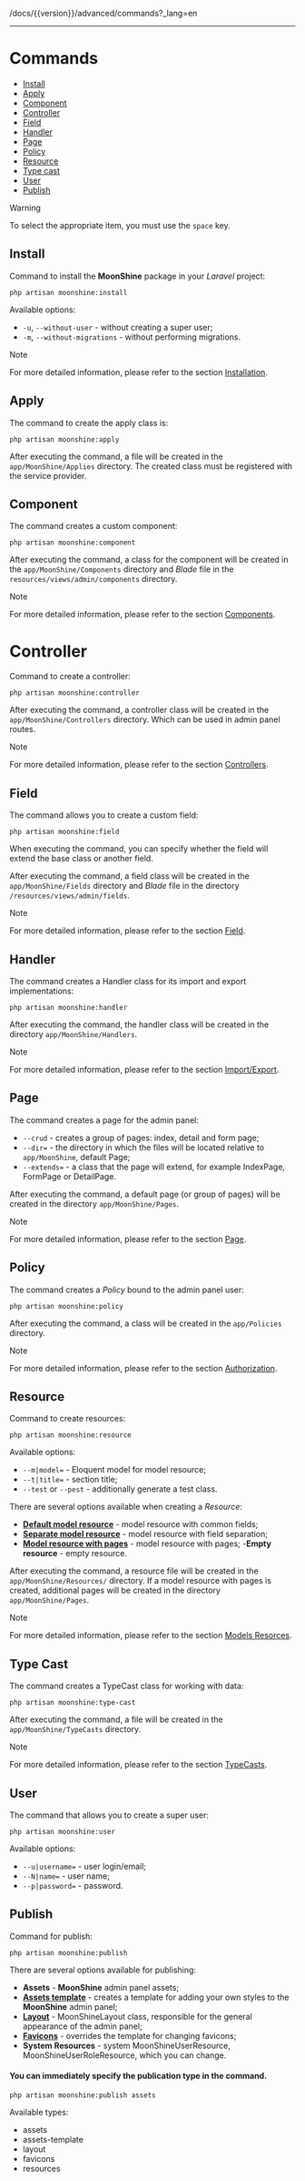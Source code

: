 /docs/{{version}}/advanced/commands?_lang=en

------

# Commands

- [Install](#install)
- [Apply](#apply)
- [Component](#component)
- [Controller](#controller)
- [Field](#field)
- [Handler](#handler)
- [Page](#page)
- [Policy](#policy)
- [Resource](#resource)
- [Type cast](#type_cast)
- [User](#user)
- [Publish](#publish)

> [!WARNING]
> To select the appropriate item, you must use the `space` key.

<a name="install"></a>
## Install

Command to install the **MoonShine** package in your *Laravel* project:

```shell
php artisan moonshine:install
```

Available options:

- `-u`, `--without-user` - without creating a super user;
- `-m`, `--without-migrations` - without performing migrations.

> [!NOTE]
> For more detailed information, please refer to the section [Installation](/docs/{{version}}/installation).

<a name="apply"></a>
## Apply

The command to create the apply class is:

```shell
php artisan moonshine:apply
```

After executing the command, a file will be created in the `app/MoonShine/Applies` directory. The created class must be registered with the service provider.

<a name="component"></a>
## Component

The command creates a custom component:

```shell
php artisan moonshine:component
```

After executing the command, a class for the component will be created in the `app/MoonShine/Components` directory and *Blade* file in the `resources/views/admin/components` directory.

> [!NOTE]
> For more detailed information, please refer to the section [Components](/docs/{{version}}/components/index).

<a name="controller"></a>
# Controller

Command to create a controller:

```shell
php artisan moonshine:controller
```

After executing the command, a controller class will be created in the `app/MoonShine/Controllers` directory. Which can be used in admin panel routes.

> [!NOTE]
> For more detailed information, please refer to the section [Controllers](/docs/{{version}}/advanced/controller).

<a name="field"></a>
## Field

The command allows you to create a custom field:

```shell
php artisan moonshine:field
```

When executing the command, you can specify whether the field will extend the base class or another field.

After executing the command, a field class will be created in the `app/MoonShine/Fields` directory and *Blade* file in the directory `/resources/views/admin/fields`.

> [!NOTE]
> For more detailed information, please refer to the section [Field](/docs/{{version}}/fields/index).

<a name="handler"></a>
## Handler

The command creates a Handler class for its import and export implementations:

```shell
php artisan moonshine:handler
```

After executing the command, the handler class will be created in the directory `app/MoonShine/Handlers`.

> [!NOTE]
> For more detailed information, please refer to the section [Import/Export](/docs/{{version}}/resources/import_export).

<a name="page"></a>
## Page

The command creates a page for the admin panel:

- `--crud` - creates a group of pages: index, detail and form page;
- `--dir=` - the directory in which the files will be located relative to `app/MoonShine`, default Page;
- `--extends=` - a class that the page will extend, for example IndexPage, FormPage or DetailPage.

After executing the command, a default page (or group of pages) will be created in the directory `app/MoonShine/Pages`.

> [!NOTE]
> For more detailed information, please refer to the section [Page](/docs/{{version}}/page/class).

<a name="policy"></a>
## Policy

The command creates a *Policy* bound to the admin panel user:

```shell
php artisan moonshine:policy
```

After executing the command, a class will be created in the `app/Policies` directory.

> [!NOTE]
> For more detailed information, please refer to the section [Authorization](/docs/{{version}}/advanced/authorization).

<a name="resource"></a>
## Resource

Command to create resources:

```shell
php artisan moonshine:resource
```

Available options:

- `--m|model=` - Eloquent model for model resource;
- `--t|title=` - section title;
- `--test` or `--pest` - additionally generate a test class.

There are several options available when creating a *Resource*:

- **[Default model resource](/docs/{{version}}/resources/fields#default)** - model resource with common fields;
- **[Separate model resource](/docs/{{version}}/resources/fields#separate)** - model resource with field separation;
- **[Model resource with pages](/docs/{{version}}/resources/pages)** - model resource with pages;
-**Empty resource** - empty resource.

After executing the command, a resource file will be created in the `app/MoonShine/Resources/` directory.
If a model resource with pages is created, additional pages will be created in the directory `app/MoonShine/Pages`.

> [!NOTE]
> For more detailed information, please refer to the section [Models Resorces](/docs/{{version}}/resources/index).

<a name="type_cast"></a>
## Type Cast

The command creates a TypeCast class for working with data:

```shell
php artisan moonshine:type-cast
```

After executing the command, a file will be created in the `app/MoonShine/TypeCasts` directory.

> [!NOTE]
> For more detailed information, please refer to the section [TypeCasts](/docs/{{version}}/advanced/type_casts).

<a name="user"></a>
## User

The command that allows you to create a super user:

```shell
php artisan moonshine:user
```

Available options:

- `--u|username=` - user login/email;
- `--N|name=` - user name;
- `--p|password=` - password.

<a name="publish"></a>
## Publish

Command for publish:

```shell
php artisan moonshine:publish
```

There are several options available for publishing:

- **Assets** - **MoonShine** admin panel assets;
- **[Assets template](/docs/{{version}}/appearance/assets#vite)** - creates a template for adding your own styles to the **MoonShine** admin panel;
- **[Layout](/docs/{{version}}/appearance/layout_builder)** - MoonShineLayout class, responsible for the general appearance of the admin panel;
- **[Favicons](/docs/{{version}}/appearance/index#favicons)** - overrides the template for changing favicons;
- **System Resources** - system MoonShineUserResource, MoonShineUserRoleResource, which you can change.

#### You can immediately specify the publication type in the command.

```shell
php artisan moonshine:publish assets
```

Available types:
- assets
- assets-template
- layout
- favicons
- resources
